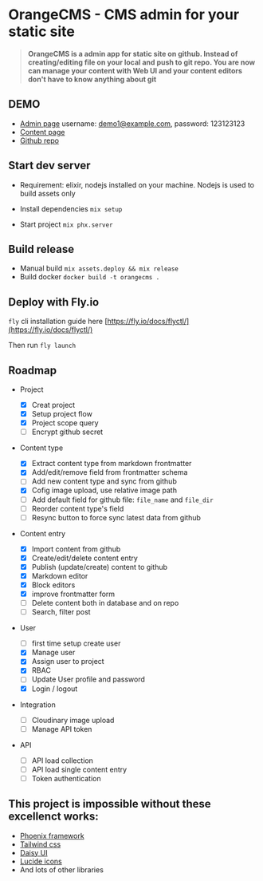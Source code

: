 # OrangeCMS - CMS admin for your static site

> **OrangeCMS is a admin app for static site on github. Instead of creating/editing file on your local and push to git repo. You are now can manage your content with Web UI and your content editors don't have to know anything about git**

## DEMO

- [Admin page](http://demo-orangecms.pawtools.org/) username: demo1@example.com, password: 123123123
- [Content page](http://orange-demo-site.pawtools.org/)
- [Github repo](https://github.com/bluzky/orange-demo-site)

## Start dev server

- Requirement: elixir, nodejs installed on your machine. Nodejs is used to build assets only

- Install dependencies
  `mix setup`

- Start project
  `mix phx.server`

## Build release

- Manual build `mix assets.deploy && mix release`
- Build docker `docker build -t orangecms .`

## Deploy with Fly.io

`fly` cli installation guide here [https://fly.io/docs/flyctl/](https://fly.io/docs/flyctl/)

Then run `fly launch`

## Roadmap

- Project
  - [x] Creat project
  - [x] Setup project flow
  - [x] Project scope query
  - [ ] Encrypt github secret
- Content type
  - [x] Extract content type from markdown frontmatter
  - [x] Add/edit/remove field from frontmatter schema
  - [ ] Add new content type and sync from github
  - [x] Cofig image upload, use relative image path
  - [ ] Add default field for github file: `file_name` and `file_dir`
  - [ ] Reorder content type's field
  - [ ] Resync button to force sync latest data from github
- Content entry
  - [x] Import content from github
  - [x] Create/edit/delete content entry
  - [x] Publish (update/create) content to github
  - [x] Markdown editor
  - [x] Block editors
  - [x] improve frontmatter form
  - [ ] Delete content both in database and on repo
  - [ ] Search, filter post
- User

  - [ ] first time setup create user
  - [x] Manage user
  - [x] Assign user to project
  - [x] RBAC
  - [ ] Update User profile and password
  - [x] Login / logout

- Integration

  - [ ] Cloudinary image upload
  - [ ] Manage API token

- API
  - [ ] API load collection
  - [ ] API load single content entry
  - [ ] Token authentication

## This project is impossible without these excellenct works:

- [Phoenix framework](https://phoenixframework.org/)
- [Tailwind css](https://tailwindcss.com/)
- [Daisy UI](https://daisyui.com/)
- [Lucide icons](https://lucide.dev/)
- And lots of other libraries
